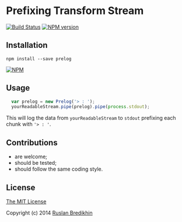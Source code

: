 # Prefixing Transform Stream

[![Build Status](https://travis-ci.org/bredikhin/prelog.png?branch=master)](https://travis-ci.org/bredikhin/prelog)
[![NPM version](https://badge.fury.io/js/prelog.png)](http://badge.fury.io/js/prelog)

## Installation

`npm install --save prelog`

[![NPM](https://nodei.co/npm/prelog.png)](https://nodei.co/npm/prelog/)

## Usage

```javascript
  var prelog = new Prelog('> : ');
  yourReadableStream.pipe(prelog).pipe(process.stdout);
```

This will log the data from `yourReadableStream` to `stdout` prefixing each chunk with `'> : '`.

## Contributions

* are welcome;
* should be tested;
* should follow the same coding style.

## License

[The MIT License](http://opensource.org/licenses/MIT)

Copyright (c) 2014 [Ruslan Bredikhin](http://www.ruslanbredikhin.com/)
